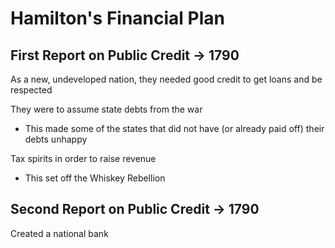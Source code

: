 # Hamilton's Financial Plan

## First Report on Public Credit -> 1790

As a new, undeveloped nation, they needed good credit to get loans and be
respected

They were to assume state debts from the war
- This made some of the states that did not have (or already paid off) their
  debts unhappy

Tax spirits in order to raise revenue
- This set off the Whiskey Rebellion

## Second Report on Public Credit -> 1790

Created a national bank

